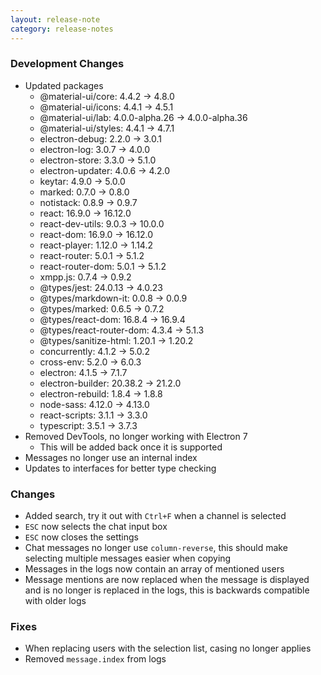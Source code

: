 ```yaml
---
layout: release-note
category: release-notes
---
```


### Development Changes

- Updated packages
  - @material-ui/core: 4.4.2 -> 4.8.0
  - @material-ui/icons: 4.4.1 -> 4.5.1
  - @material-ui/lab: 4.0.0-alpha.26 -> 4.0.0-alpha.36
  - @material-ui/styles: 4.4.1 -> 4.7.1
  - electron-debug: 2.2.0 -> 3.0.1
  - electron-log: 3.0.7 -> 4.0.0
  - electron-store: 3.3.0 -> 5.1.0
  - electron-updater: 4.0.6 -> 4.2.0
  - keytar: 4.9.0 -> 5.0.0
  - marked: 0.7.0 -> 0.8.0
  - notistack: 0.8.9 -> 0.9.7
  - react: 16.9.0 -> 16.12.0
  - react-dev-utils: 9.0.3 -> 10.0.0
  - react-dom: 16.9.0 -> 16.12.0
  - react-player: 1.12.0 -> 1.14.2
  - react-router: 5.0.1 -> 5.1.2
  - react-router-dom: 5.0.1 -> 5.1.2
  - xmpp.js: 0.7.4 -> 0.9.2
  - @types/jest: 24.0.13 -> 4.0.23
  - @types/markdown-it: 0.0.8 -> 0.0.9
  - @types/marked: 0.6.5 -> 0.7.2
  - @types/react-dom: 16.8.4 -> 16.9.4
  - @types/react-router-dom: 4.3.4 -> 5.1.3
  - @types/sanitize-html: 1.20.1 -> 1.20.2
  - concurrently: 4.1.2 -> 5.0.2
  - cross-env: 5.2.0 -> 6.0.3
  - electron: 4.1.5 -> 7.1.7
  - electron-builder: 20.38.2 -> 21.2.0
  - electron-rebuild: 1.8.4 -> 1.8.8
  - node-sass: 4.12.0 -> 4.13.0
  - react-scripts: 3.1.1 -> 3.3.0
  - typescript: 3.5.1 -> 3.7.3
- Removed DevTools, no longer working with Electron 7
  - This will be added back once it is supported
- Messages no longer use an internal index
- Updates to interfaces for better type checking

### Changes

- Added search, try it out with `Ctrl+F` when a channel is selected
- `ESC` now selects the chat input box
- `ESC` now closes the settings
- Chat messages no longer use `column-reverse`, this should make selecting multiple messages easier when copying
- Messages in the logs now contain an array of mentioned users
- Message mentions are now replaced when the message is displayed and is no longer is replaced in the logs, this is backwards compatible with older logs

### Fixes

- When replacing users with the selection list, casing no longer applies
- Removed `message.index` from logs
